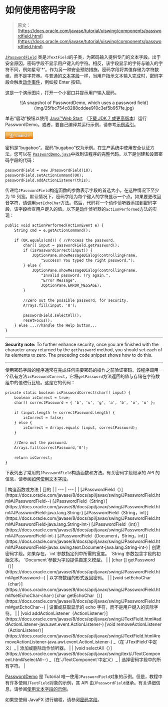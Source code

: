 # 如何使用密码字段

> 原文： [https://docs.oracle.com/javase/tutorial/uiswing/components/passwordfield.html](https://docs.oracle.com/javase/tutorial/uiswing/components/passwordfield.html)

[`JPasswordField`](https://docs.oracle.com/javase/8/docs/api/javax/swing/JPasswordField.html) 类是`JTextField`的子类，为密码输入提供专门的文本字段。出于安全原因，密码字段不显示用户键入的字符。相反，该字段显示的字符与输入的字符不同，例如星号'*'。作为另一种安全预防措施，密码字段将其值存储为字符数组，而不是字符串。与普通的[文本字段](textfield.html)一样，当用户指示文本输入完成时，密码字段会触发[动作事件](../events/actionlistener.html)，例如按 Enter 按钮。

这是一个演示图片，打开一个小窗口并提示用户输入密码。

<center>![A snapshot of PasswordDemo, which uses a password field](img/25fbc754c8288cddee910c3ef5b957fe.jpg)</center>

单击“启动”按钮以使用 [Java™Web Start](http://www.oracle.com/technetwork/java/javase/javawebstart/index.html) （[下载 JDK 7 或更高版本](http://www.oracle.com/technetwork/java/javase/downloads/index.html)）运行 PasswordDemo。或者，要自己编译并运行示例，请参考[示例索引](../examples/components/index.html#PasswordDemo)。

[![Launches the PasswordDemo Application](img/4707a69a17729d71c56b2bdbbb4cc61c.jpg)](https://docs.oracle.com/javase/tutorialJWS/samples/uiswing/PasswordDemoProject/PasswordDemo.jnlp)

密码是“bugaboo”。密码“bugaboo”仅为示例。在生产系统中使用安全认证方法。您可以在 [``PasswordDemo.java``](../examples/components/PasswordDemoProject/src/components/PasswordDemo.java)中找到该程序的完整代码。以下是创建和设置密码字段的代码：

```
passwordField = new JPasswordField(10);
passwordField.setActionCommand(OK);
passwordField.addActionListener(this);

```

传递给`JPasswordField`构造函数的参数表示字段的首选大小，在这种情况下至少为 10 列宽。默认情况下，密码字段为每个键入的字符显示一个点。如果要更改回音字符，请调用`setEchoChar`方法。然后，代码将一个动作侦听器添加到密码字段，该字段检查用户键入的值。以下是动作侦听器的`actionPerformed`方法的实现：

```
public void actionPerformed(ActionEvent e) {
    String cmd = e.getActionCommand();

    if (OK.equals(cmd)) { //Process the password.
        char[] input = passwordField.getPassword();
        if (isPasswordCorrect(input)) {
            JOptionPane.showMessageDialog(controllingFrame,
                "Success! You typed the right password.");
        } else {
            JOptionPane.showMessageDialog(controllingFrame,
                "Invalid password. Try again.",
                "Error Message",
                JOptionPane.ERROR_MESSAGE);
        }

        //Zero out the possible password, for security.
        Arrays.fill(input, '0');

        passwordField.selectAll();
        resetFocus();
    } else ...//handle the Help button...
}

```

* * *

**Security note:** To further enhance security, once you are finished with the character array returned by the `getPassword` method, you should set each of its elements to zero. The preceding code snippet shows how to do this.

* * *

使用密码字段的程序通常在完成任何需要密码的操作之前验证密码。该程序调用一个私有方法`isPasswordCorrect`，它将`getPassword`方法返回的值与存储在字符数组中的值进行比较。这是它的代码：

```
private static boolean isPasswordCorrect(char[] input) {
    boolean isCorrect = true;
    char[] correctPassword = { 'b', 'u', 'g', 'a', 'b', 'o', 'o' };

    if (input.length != correctPassword.length) {
        isCorrect = false;
    } else {
        isCorrect = Arrays.equals (input, correctPassword);
    }

    //Zero out the password.
    Arrays.fill(correctPassword,'0');

    return isCorrect;
}

```

下表列出了常用的`JPasswordField`构造函数和方法。有关密码字段继承的 API 的信息，请参阅[如何使用文本字段](textfield.html)。

<caption></caption>
| 构造函数或方法 | 目的 |
| --- | --- |
| [JPasswordField（）](https://docs.oracle.com/javase/8/docs/api/javax/swing/JPasswordField.html#JPasswordField--)
[JPasswordField（String）](https://docs.oracle.com/javase/8/docs/api/javax/swing/JPasswordField.html#JPasswordField-java.lang.String-)
[JPasswordField（String，int）](https://docs.oracle.com/javase/8/docs/api/javax/swing/JPasswordField.html#JPasswordField-java.lang.String-int-)
[JPasswordField（int）](https://docs.oracle.com/javase/8/docs/api/javax/swing/JPasswordField.html#JPasswordField-int-)
[JPasswordField（Document，String，int）](https://docs.oracle.com/javase/8/docs/api/javax/swing/JPasswordField.html#JPasswordField-javax.swing.text.Document-java.lang.String-int-) | 创建密码字段。如果存在，`int`参数指定列中所需的宽度。 `String`参数包含字段的初始文本。 `Document`参数为字段提供自定义模型。 |
| [char [] getPassword（）](https://docs.oracle.com/javase/8/docs/api/javax/swing/JPasswordField.html#getPassword--) | 以字符数组的形式返回密码。 |
| [void setEchoChar（char）](https://docs.oracle.com/javase/8/docs/api/javax/swing/JPasswordField.html#setEchoChar-char-)
[char getEchoChar（）](https://docs.oracle.com/javase/8/docs/api/javax/swing/JPasswordField.html#getEchoChar--) | 设置或获取显示的 echo 字符，而不是用户键入的实际字符。 |
| [void addActionListener（ActionListener）](https://docs.oracle.com/javase/8/docs/api/javax/swing/JTextField.html#addActionListener-java.awt.event.ActionListener-)
[void removeActionListener（ActionListener）](https://docs.oracle.com/javase/8/docs/api/javax/swing/JTextField.html#removeActionListener-java.awt.event.ActionListener-)
_（在`JTextField`中定义）_ | 添加或删除动作侦听器。 |
| [void selectAll（）](https://docs.oracle.com/javase/8/docs/api/javax/swing/text/JTextComponent.html#selectAll--)
_（在`JTextComponent`中定义）_ | 选择密码字段中的所有字符。 |

[PasswordDemo](../examples/components/index.html#PasswordDemo) 是 Tutorial 唯一使用`JPasswordField`对象的示例。但是，教程中有许多使用`JTextField`对象的示例，其 API 由`JPasswordField`继承。有关详细信息，请参阅[使用文本字段的示例](textfield.html#eg)。

如果您使用 JavaFX 进行编程，请参阅[密码字段](https://docs.oracle.com/javase/8/javafx/user-interface-tutorial/password-field.htm)。